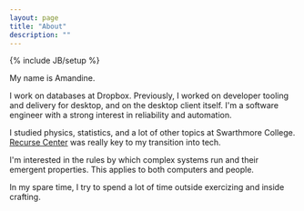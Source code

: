 ```yaml
---
layout: page
title: "About"
description: ""
---
```

{% include JB/setup %}

My name is Amandine.

I work on databases at Dropbox. Previously, I worked on developer tooling and delivery for desktop, and on the desktop client itself. I'm a software engineer with a strong interest in reliability and automation.

I studied physics, statistics, and a lot of other topics at Swarthmore College. [Recurse Center](www.recurse.com) was really key to my transition into tech. 

I'm interested in the rules by which complex systems run and their emergent properties. This applies to both computers and people.

In my spare time, I try to spend a lot of time outside exercizing and inside crafting.

